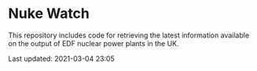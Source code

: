 # Nuke Watch

This repository includes code for retrieving the latest information available on the output of EDF nuclear power plants in the UK.

Last updated: 2021-03-04 23:05